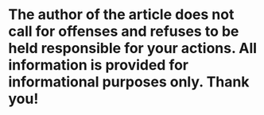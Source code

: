 # The author of the article does not call for offenses and refuses to be held responsible for your actions. All information is provided for informational purposes only. Thank you!

